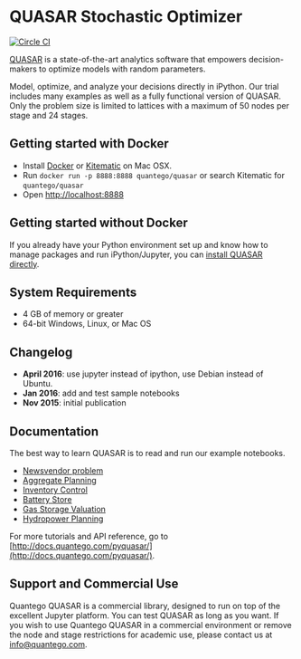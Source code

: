 # QUASAR Stochastic Optimizer
[![Circle CI](https://circleci.com/gh/quantego/quasar.svg?style=svg)](https://circleci.com/gh/quantego/quasar)

[QUASAR](http://www.quantego.com) is a state-of-the-art analytics software that empowers decision-makers to optimize models with random parameters.

Model, optimize, and analyze your decisions directly in iPython. Our trial includes many examples as well as a fully functional version of QUASAR. Only the problem size is limited to lattices with a maximum of 50 nodes per stage and 24 stages.

## Getting started with Docker

- Install [Docker](https://docs.docker.com/installation/#installation) or [Kitematic](http://www.kitematic.com) on Mac OSX.
- Run `docker run -p 8888:8888 quantego/quasar` or search Kitematic for `quantego/quasar`
- Open [http://localhost:8888](http://localhost:8888)

## Getting started without Docker
If you already have your Python environment set up and know how to manage packages and run iPython/Jupyter, you can [install QUASAR directly](INSTALL.md).

## System Requirements
- 4 GB of memory or greater
- 64-bit Windows, Linux, or Mac OS

## Changelog
- **April 2016**: use jupyter instead of ipython, use Debian instead of Ubuntu.
- **Jan 2016**: add and test sample notebooks
- **Nov 2015**: initial publication

## Documentation

The best way to learn QUASAR is to read and run our example notebooks.

- [Newsvendor problem](https://github.com/quantego/quasar-samples/blob/master/Newsvendor.ipynb)
- [Aggregate Planning](https://github.com/quantego/quasar-samples/blob/master/AggregatePlanning.ipynb)
- [Inventory Control](https://github.com/quantego/quasar-samples/blob/master/InventoryControl.ipynb)
- [Battery Store](https://github.com/quantego/quasar-samples/blob/master/BatteryStorage.ipynb)
- [Gas Storage Valuation](https://github.com/quantego/quasar-samples/blob/master/gas/GasStorageValuation.ipynb)
- [Hydropower Planning](https://github.com/quantego/quasar-samples/blob/master/hydro/HydroChain.ipynb)

For more tutorials and API reference, go to [http://docs.quantego.com/pyquasar/](http://docs.quantego.com/pyquasar/).

## Support and Commercial Use

Quantego QUASAR is a commercial library, designed to run on top of the excellent Jupyter platform. You can test QUASAR as long as you want.  If you wish to use Quantego QUASAR in a commercial environment or remove the node and stage restrictions for academic use, please contact us at [info@quantego.com](mailto:info@quantego).

